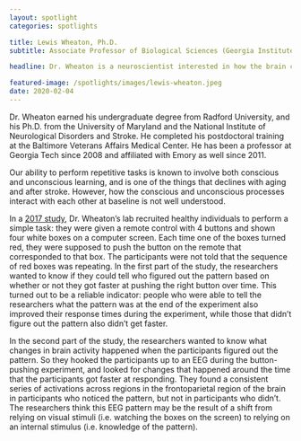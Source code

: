 ```yaml
---
layout: spotlight
categories: spotlights

title: Lewis Wheaton, Ph.D.
subtitle: Associate Professor of Biological Sciences (Georgia Institute of Technology)

headline: Dr. Wheaton is a neuroscientist interested in how the brain controls arm movements, with the goals of better understanding what goes wrong after stroke and of improving adaptation to prosthetics. In addition to his research, Dr. Wheaton was elected to the City Council of Smyrna, GA, in 2019.

featured-image: /spotlights/images/lewis-wheaton.jpeg
date: 2020-02-04
---
```


Dr. Wheaton earned his undergraduate degree from Radford University, and his Ph.D. from the University of Maryland and the National Institute of Neurological Disorders and Stroke. He completed his postdoctoral training at the Baltimore Veterans Affairs Medical Center. He has been a professor at Georgia Tech since 2008 and affiliated with Emory as well since 2011.

Our ability to perform repetitive tasks is known to involve both conscious and unconscious learning, and is one of the things that declines with aging and after stroke. However, how the conscious and unconscious processes interact with each other at baseline is not well understood.

In a <a class="light-bg" href="https://doi.org/10.1371/journal.pone.0175176" target="_blank" rel="noopener noreferrer">2017 study</a>, Dr. Wheaton’s lab recruited healthy individuals to perform a simple task: they were given a remote control with 4 buttons and shown four white boxes on a computer screen. Each time one of the boxes turned red, they were supposed to push the button on the remote that corresponded to that box. The participants were not told that the sequence of red boxes was repeating. In the first part of the study, the researchers wanted to know if they could tell who figured out the pattern based on whether or not they got faster at pushing the right button over time. This turned out to be a reliable indicator: people who were able to tell the researchers what the pattern was at the end of the experiment also improved their response times during the experiment, while those that didn’t figure out the pattern also didn’t get faster.

In the second part of the study, the researchers wanted to know what changes in brain activity happened when the participants figured out the pattern. So they hooked the participants up to an EEG during the button-pushing experiment, and looked for changes that happened around the time that the participants got faster at responding. They found a consistent series of activations across regions in the frontoparietal region of the brain in participants who noticed the pattern, but not in participants who didn’t. The researchers think this EEG pattern may be the result of a shift from relying on visual stimuli (i.e. watching the boxes on the screen) to relying on an internal stimulus (i.e. knowledge of the pattern).
